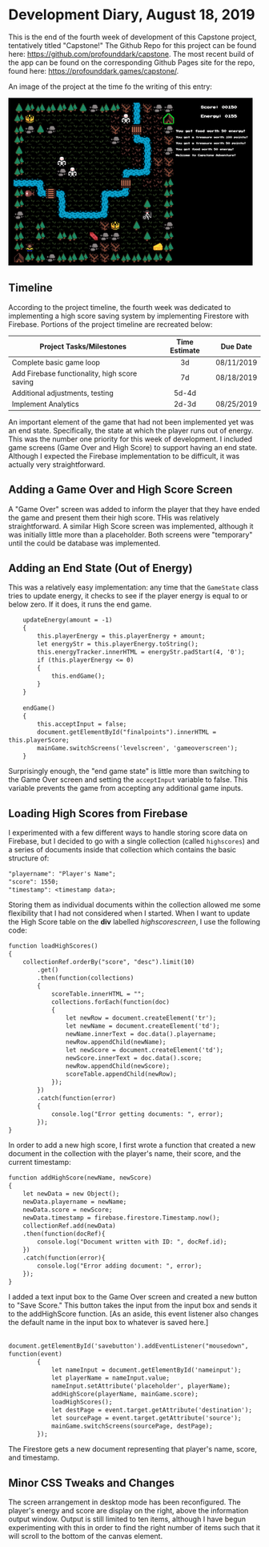# Development Diary, August 18, 2019

This is the end of the fourth week of development of this Capstone project, tentatively titled "Capstone!" The Github Repo for this project can be found here: https://github.com/profounddark/capstone. The most recent build of the app can be found on the corresponding Github Pages site for the repo, found here: https://profounddark.games/capstone/.

An image of the project at the time fo the writing of this entry:

![Image of the First Screenshot](./image/pt4_screenshot.png)

## Timeline
According to the project timeline, the fourth week was dedicated to implementing a high score saving system by implementing Firestore with Firebase. Portions of the project timeline are recreated below:

| Project Tasks/Milestones | Time Estimate | Due Date |
| --- | :---: | :---: |
| Complete basic game loop | 3d | 08/11/2019 |
| Add Firebase functionality, high score saving | 7d | 08/18/2019 |
| Additional adjustments, testing | 5d-4d | |
| Implement Analytics | 2d-3d | 08/25/2019 |

An important element of the game that had not been implemented yet was an end state. Specifically, the state at which the player runs out of energy. This was the number one priority for this week of development. I included game screens (Game Over and High Score) to support having an end state. Although I expected the Firebase implementation to be difficult, it was actually very straightforward.

## Adding a Game Over and High Score Screen

A "Game Over" screen was added to inform the player that they have ended the game and present them their high score. THis was relatively straightforward. A similar High Score screen was implemented, although it was initially little more than a placeholder. Both screens were "temporary" until the could be database was implemented.

## Adding an End State (Out of Energy)

This was a relatively easy implementation: any time that the ```GameState``` class tries to update energy, it checks to see if the player energy is equal to or below zero. If it does, it runs the end game.
```
    updateEnergy(amount = -1)
    {
        this.playerEnergy = this.playerEnergy + amount;
        let energyStr = this.playerEnergy.toString();
        this.energyTracker.innerHTML = energyStr.padStart(4, '0');
        if (this.playerEnergy <= 0)
        {
            this.endGame();
        }
    }

    endGame()
    {
        this.acceptInput = false;
        document.getElementById("finalpoints").innerHTML = this.playerScore;
        mainGame.switchScreens('levelscreen', 'gameoverscreen');
    }
```

Surprisingly enough, the "end game state" is little more than switching to the Game Over screen and setting the ```acceptInput``` variable to false. This variable prevents the game from accepting any additional game inputs.

## Loading High Scores from Firebase

I experimented with a few different ways to handle storing score data on Firebase, but I decided to go with a single collection (called ```highscores```) and a series of documents inside that collection which contains the basic structure of:
```
"playername": "Player's Name";
"score": 1550;
"timestamp": <timestamp data>;
```
Storing them as individual documents within the collection allowed me some flexibility that I had not considered when I started. When I want to update the High Score table on the **div** labelled *highscorescreen*, I use the following code:
```
function loadHighScores()
{
    collectionRef.orderBy("score", "desc").limit(10)
        .get()
        .then(function(collections)
        {
            scoreTable.innerHTML = "";
            collections.forEach(function(doc)
            {
                let newRow = document.createElement('tr');
                let newName = document.createElement('td');
                newName.innerText = doc.data().playername;
                newRow.appendChild(newName);
                let newScore = document.createElement('td');
                newScore.innerText = doc.data().score;
                newRow.appendChild(newScore);
                scoreTable.appendChild(newRow);
            });
        })
        .catch(function(error)
        {
            console.log("Error getting documents: ", error);
        });
}
```

In order to add a new high score, I first wrote a function that created a new document in the collection with the player's name, their score, and the current timestamp:
```
function addHighScore(newName, newScore)
{
    let newData = new Object();
    newData.playername = newName;
    newData.score = newScore;
    newData.timestamp = firebase.firestore.Timestamp.now();
    collectionRef.add(newData)
    .then(function(docRef){
        console.log("Document written with ID: ", docRef.id);
    })
    .catch(function(error){
        console.log("Error adding document: ", error);
    });
}
```

I added a text input box to the Game Over screen and created a new button to "Save Score." This button takes the input from the input box and sends it to the addHighScore function. [As an aside, this event listener also changes the default name in the input box to whatever is saved here.]
```
        document.getElementById('savebutton').addEventListener("mousedown", function(event)
        {
            let nameInput = document.getElementById('nameinput');
            let playerName = nameInput.value;
            nameInput.setAttribute('placeholder', playerName);
            addHighScore(playerName, mainGame.score);
            loadHighScores();
            let destPage = event.target.getAttribute('destination');
            let sourcePage = event.target.getAttribute('source');
            mainGame.switchScreens(sourcePage, destPage);
        });
```
The Firestore gets a new document representing that player's name, score, and timestamp.

## Minor CSS Tweaks and Changes

The screen arrangement in desktop mode has been reconfigured. The player's energy and score are display on the right, above the information output window. Output is still limited to ten items, although I have begun experimenting with this in order to find the right number of items such that it will scroll to the bottom of the canvas element.